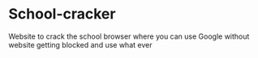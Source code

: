 # School-cracker
Website to crack the school browser where you can use Google without website getting blocked and use what ever
